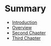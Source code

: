 # Summary

* [Introduction](README.md)
* [Overview](chapter1.md)
* [Second Chapter](chapter2.md)
* [Third Chapter](chapter3.md)

